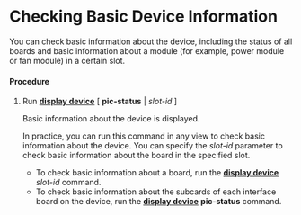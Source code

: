 Checking Basic Device Information
=================================

You can check basic information about the device, including the status of all boards and basic information about a module (for example, power module or fan module) in a certain slot.

#### Procedure

1. Run [**display device**](cmdqueryname=display+device) [ **pic-status** | *slot-id* ]
   
   
   
   Basic information about the device is displayed.
   
   
   
   In practice, you can run this command in any view to check basic information about the device. You can specify the *slot-id* parameter to check basic information about the board in the specified slot.
   
   * To check basic information about a board, run the [**display device**](cmdqueryname=display+device) *slot-id* command.
   * To check basic information about the subcards of each interface board on the device, run the [**display device**](cmdqueryname=display+device) **pic-status** command.